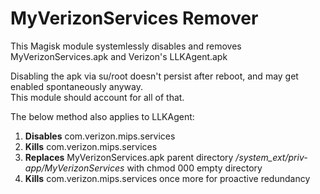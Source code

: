 # MyVerizonServices Remover
This Magisk module systemlessly disables and removes MyVerizonServices.apk and Verizon's LLKAgent.apk

Disabling the apk via su/root doesn't persist after reboot, and may get enabled spontaneously anyway.  
This module should account for all of that.  

The below method also applies to LLKAgent:
 1. **Disables** com.verizon.mips.services
 2. **Kills** com.verizon.mips.services
 3. **Replaces** MyVerizonServices.apk parent directory */system_ext/priv-app/MyVerizonServices* with chmod 000 empty directory
 4. **Kills** com.verizon.mips.services once more for proactive redundancy
